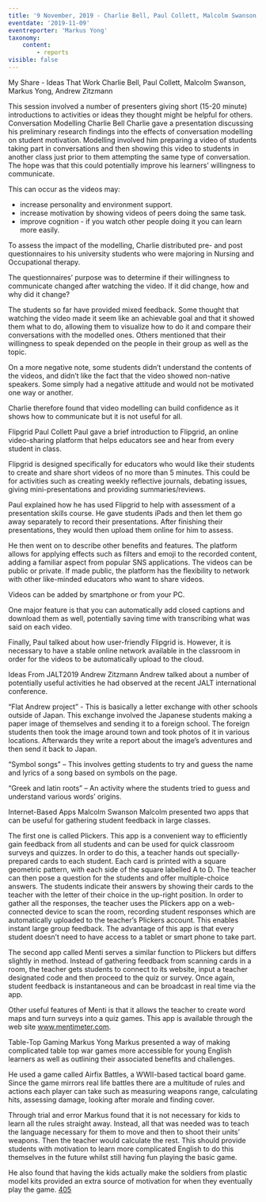 ```yaml
---
title: '9 November, 2019 - Charlie Bell, Paul Collett, Malcolm Swanson, Markus Yong, Andrew Zitzmann'
eventdate: '2019-11-09'
eventreporter: 'Markus Yong'
taxonomy:
    content:
        - reports
visible: false
---
```


My Share - Ideas That Work
Charlie Bell, Paul Collett, Malcolm Swanson, Markus Yong, Andrew Zitzmann

This session involved a number of presenters giving short (15-20 minute) introductions to  activities or ideas they thought might be helpful for others. 
Conversation Modelling
Charlie Bell
Charlie gave a presentation discussing his preliminary research findings into the effects of conversation modelling on student motivation. 
Modelling involved him preparing a video of students taking part in conversations and then showing this video to students in another class just prior to them attempting the same type of conversation. The hope was that this could potentially improve his learners’ willingness to communicate.

This can occur as the videos may:

* increase personality and environment support.
* increase motivation by showing videos of peers doing the same task.
* improve cognition - if you watch other people doing it you can learn more easily.

To assess the impact of the modelling, Charlie distributed pre- and post questionnaires to his university students who were majoring in Nursing and Occupational therapy.

The questionnaires’ purpose was to determine if their willingness to communicate changed after watching the video. If it did change, how and why did it change? 

The students so far have provided mixed feedback.
Some thought that watching the video made it seem like an achievable goal and that it showed them what to do, allowing them to visualize how to do it and compare their conversations with the modelled ones. Others mentioned that their willingness to speak depended on the people in their group as well as the topic. 

On a more negative note, some students didn’t understand the contents of the videos, and didn’t like the fact that the video showed non-native speakers. 
Some simply had a negative attitude and would not be motivated one way or another. 

Charlie therefore found that video modelling can build confidence as it shows how to communicate but it is not useful for all.

Flipgrid 
Paul Collett
Paul gave a brief introduction to Flipgrid, an online video-sharing platform that helps educators see and hear from every student in class.

Flipgrid is designed specifically for educators who would like their students to create and share short videos of no more than 5 minutes. This could be for activities such as creating weekly reflective journals, debating issues, giving mini-presentations and providing summaries/reviews. 

Paul explained how he has used Flipgrid to help with assessment of a presentation skills course. He gave students iPads and then let them go away separately to record their presentations. After finishing their presentations, they would then upload them online for him to assess. 

He then went on to describe other benefits and features.
The platform allows for applying effects such as filters and emoji to the recorded content, adding a familiar aspect from popular SNS applications. The videos can be public or private. If made public, the platform has the flexibility to network with other like-minded educators who want to share videos.

Videos can be added by smartphone or from your PC. 

One major feature is that you can automatically add closed captions and download them as well, potentially saving time with transcribing what was said on each video. 

Finally, Paul talked about how user-friendly Flipgrid is. However, it is necessary to have a stable online network available in the classroom in order for the videos to be automatically upload to the cloud. 

Ideas From JALT2019
Andrew Zitzmann
Andrew talked about a number of potentially useful activities he had observed at the recent JALT international conference. 

“Flat Andrew project” - This is basically a letter exchange with other schools outside of Japan. This exchange involved the Japanese students making a paper image of themselves and sending it to a foreign school. The foreign students then took the image around town and took photos of it in various locations. Afterwards they write a report about the image’s adventures and then send it back to Japan. 

“Symbol songs” – This involves getting students to try and guess the name and lyrics of a song based on symbols on the page. 

“Greek and latin roots” – An activity where the students tried to guess and understand various words’ origins. 

Internet-Based Apps
Malcolm Swanson
Malcolm presented two apps that can be useful for gathering student feedback in large classes.

The first one is called Plickers. This app is a convenient way to efficiently gain feedback from all students and can be used for quick classroom surveys and quizzes. 
In order to do this, a teacher hands out specially-prepared cards to each student. Each card is printed with a square geometric pattern, with each side of the square labelled A to D. The teacher can then pose a question for the students and offer multiple-choice answers. The students indicate their answers by showing their cards to the teacher with the letter of their choice in the up-right position. In order to gather all the responses, the teacher uses the Plickers app on a web-connected device to scan the room, recording student responses which are automatically uploaded to the teacher’s Plickers account. This enables instant large group feedback. The advantage of this app is that every student doesn’t need to have access to a tablet or smart phone to take part.  

The second app called Menti serves a similar function to Plickers but differs slightly in method. Instead of gathering feedback from scanning cards in a room, the teacher gets students to connect to its website, input a teacher designated code and then proceed to the quiz or survey. Once again, student feedback is instantaneous and can be broadcast in real time via the app. 

Other useful features of Menti is that it allows the teacher to create word maps and turn surveys into a quiz games. This app is available through the web site  www.mentimeter.com. 

Table-Top Gaming
Markus Yong
Markus presented a way of making complicated table top war games more accessible for young English learners as well as outlining their associated benefits and challenges. 

He used a game called Airfix Battles,  a WWII-based tactical board game. Since the game mirrors real life battles there are a multitude of rules and actions each player can take such as measuring weapons range, calculating hits, assessing damage, looking after morale and finding cover. 

Through trial and error Markus found that it is not necessary for kids to learn all the rules straight away. Instead, all that was needed was to teach the language necessary for them to move and then to shoot their units’ weapons. Then the teacher would calculate the rest. This should provide students with motivation to learn more complicated English to do this themselves in the future whilst still having fun playing the basic game.

He also found that having the kids actually make the soldiers from plastic model kits provided an extra source of motivation for when they eventually play the game.
<a href="/chapters/kq/schedule/2019/november/09">405</a>
